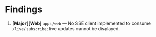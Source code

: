 # Findings

1. **[Major][Web]** `apps/web` — No SSE client implemented to consume `/live/subscribe`; live updates cannot be displayed.
